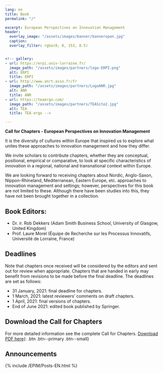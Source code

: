 ```yaml
---
lang: en
title: Book
permalink: "/"

excerpt: European Perspectives on Innovation Management
header:
  overlay_image: "/assets/images/banner/banneropen.jpg"
  caption: 
  overlay_filter: rgba(0, 0, 153, 0.5)


<!-- gallery:
- url: https://erpi.univ-lorraine.fr/
  image_path: "/assets/images/partners/logo-ERPI.png"
  alt: ERPI
  title: ERPI
- url: http://www.anrt.asso.fr/fr
  image_path: "/assets/images/partners/LogoANR.jpg"
  alt: ANR
  title: ANR
- url: https://teaergo.com/
  image_path: "/assets/images/partners/TEASite2.jpg"
  alt: TEA
  title: TEA ergo -->

---
```



**Call for Chapters - European Perspectives on Innovation Management**

It is the diversity of cultures within Europe that inspired us to explore what unites these approaches to innovation management and how they differ.  

We invite scholars to contribute chapters, whether they are conceptual, positional, empirical or comparative, to look at specific characteristics of innovation in a regional, national and transnational context within Europe. 

We are looking forward to receiving chapters about Nordic, Anglo-Saxon, Nippon-Rhineland, Mediterranean, Eastern Europe, etc. approaches to innovation management and settings; however, perspectives for this book are not limited to these.  Although there have been studies into this, they have not been brought together in a collection.


## Book Editors:
- Dr. ir. Rob Dekkers (Adam Smith Business School, University of Glasgow, United Kingdom)
- Prof. Laure Morel (Équipe de Recherche sur les Processus Innovatifs, Université de Lorraine, France)


## Deadlines
Note that chapters once received will be considered by the editors and sent out for review when appropriate. Chapters that are handed in early may benefit from revisions to be made before the final deadline. The deadlines are set as follows:
- 31 January, 2021: final deadline for chapters.
- 1 March, 2021: latest reviewers’ comments on draft chapters.
- 1 April, 2021: final versions of chapters.
- End of June 2021: edited book published by Springer.

## Download the Call for Chapters
For more detailed information see the complete Call for Chapters.
[Download PDF here](/EPIM/assets/uploads/Call_for_Chapters_European_Perspectives_Innovation_Version_2020-24_AMENDED.pdf){: .btn .btn--primary .btn--small}



<!-- If you want to display the new or announcements here  -->
## Announcements


{% include /EPIM/Posts-EN.html %}


<!-- ## Legal notice

N-Hum-Inno is a common laboratory between TEA and the ERPI Laboratory and funded by the ANR - Contract number ANR-18-LCV3-0007-01.
 -->